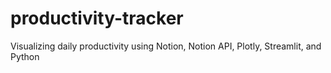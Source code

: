 # productivity-tracker
Visualizing daily productivity using Notion, Notion API, Plotly, Streamlit, and Python
